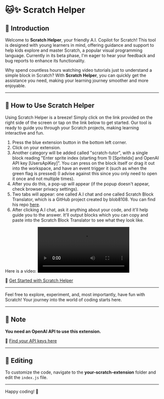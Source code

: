 # 🐱✨ Scratch Helper

## 📘 Introduction

Welcome to **Scratch Helper**, your friendly A.I. Copilot for Scratch! This tool is designed with young learners in mind, offering guidance and support to help kids explore and master Scratch, a popular visual programming language. Currently in its beta phase, I'm eager to hear your feedback and bug reports to enhance its functionality.

Why spend countless hours watching video tutorials just to understand a simple block in Scratch? With **Scratch Helper**, you can quickly get the assistance you need, making your learning journey smoother and more enjoyable.

---

## 🚀 How to Use Scratch Helper

Using Scratch Helper is a breeze! Simply click on the link provided on the right side of the screen or tap on the link below to get started. Our tool is ready to guide you through your Scratch projects, making learning interactive and fun.

1. Press the blue extension button in the bottom left corner.
2. Click on your extension.
3. Another category will be added called "scratch-tutor", with a single block reading "Enter sprite index (starting from 1) [SpriteIdx] and OpenAI API key [UsersApiKey]". You can press on the block itself or drag it out into the workspace, and have an event trigger it (such as when the green flag is pressed) (I advise against this since you only need to open it once and not multiple times).
4. After you do this, a pop-up will appear (if the popup doesn't appear, check browser privacy settings).
5. Two tabs will appear: one called A.I chat and one called Scratch Block Translator, which is a GitHub project created by blob8108. You can find his repo [here](https://github.com/scratchblocks/scratchblocks).
6. After clicking A.I chat, ask it anything about your code, and it'll help guide you to the answer. It'll output blocks which you can copy and paste into the Scratch Block Translator to see what they look like.

Here is a video: ![Video](./docs/scratchTutorTutorial.mp4)

🔗 [Get Started with Scratch Helper](https://spacewalker215.github.io/Scratch-Tutor/scratch/)

---

Feel free to explore, experiment, and, most importantly, have fun with Scratch! Your journey into the world of coding starts here.

---

## 📝 Note

**You need an OpenAI API to use this extension.**

🔗 [Find your API keys here](https://platform.openai.com/api-keys)

---

## 🔧 Editing

To customize the code, navigate to the **your-scratch-extension** folder and edit the `index.js` file.

---

Happy coding! 🎉
